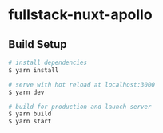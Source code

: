 # fullstack-nuxt-apollo

## Build Setup

```bash
# install dependencies
$ yarn install

# serve with hot reload at localhost:3000
$ yarn dev

# build for production and launch server
$ yarn build
$ yarn start
```
